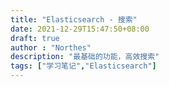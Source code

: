 ```yaml
---
title: "Elasticsearch - 搜索"
date: 2021-12-29T15:47:50+08:00
draft: true
author : "Northes"
description: "最基础的功能，高效搜索"
tags: ["学习笔记","Elasticsearch"]
---
```


